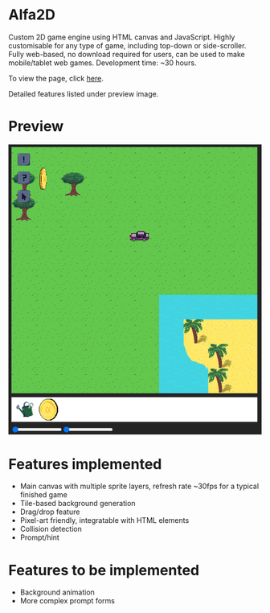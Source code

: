 # Alfa2D
Custom 2D game engine using HTML canvas and JavaScript. Highly customisable for any type of game, including top-down or side-scroller. Fully web-based, no download required for users, can be used to make mobile/tablet web games. Development time: ~30 hours.

To view the page, click [here](https://aleifericsson.github.io/alfa2d-test/).

Detailed features listed under preview image.

# Preview
![alt text](https://github.com/aleifericsson/alfa2d-test/blob/main/alfa2d-preview.png?raw=true)

# Features implemented
- Main canvas with multiple sprite layers, refresh rate ~30fps for a typical finished game
- Tile-based background generation
- Drag/drop feature
- Pixel-art friendly, integratable with HTML elements
- Collision detection
- Prompt/hint

# Features to be implemented
- Background animation
- More complex prompt forms
